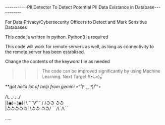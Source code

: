 -----------PII Detector To Detect Potential PII Data Existance in Database-----------

For Data Privacy/Cybersecurity Officers to Detect and Mark Sensitive Databases

This code is written in python. Python3 is required

This code will work for remote servers as well, as long as connectivity to the remote server has been establised.

Change the contents of the keyword file as needed

>>>The code can be improved significantly by using Machine Learning. Next Target !(•̀ᴗ•́)و ̑̑



***got hella lot of help from gemini ◦°˚\(*❛ ‿ ❛)/˚°◦

/\︵-︵/\
 |(◉)=(◉)|
  \ ︶V︶ /
 /↺↺ ↺↺\
|↺↺↺↺↺|
 \↺↺ ↺↺/
 ¯¯/\¯/\¯¯




.....
